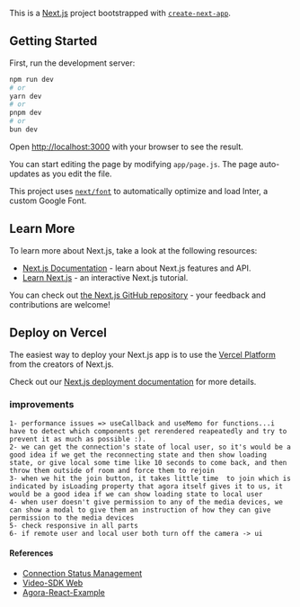 This is a [Next.js](https://nextjs.org/) project bootstrapped with [`create-next-app`](https://github.com/vercel/next.js/tree/canary/packages/create-next-app).

## Getting Started

First, run the development server:

```bash
npm run dev
# or
yarn dev
# or
pnpm dev
# or
bun dev
```

Open [http://localhost:3000](http://localhost:3000) with your browser to see the result.

You can start editing the page by modifying `app/page.js`. The page auto-updates as you edit the file.

This project uses [`next/font`](https://nextjs.org/docs/basic-features/font-optimization) to automatically optimize and load Inter, a custom Google Font.

## Learn More

To learn more about Next.js, take a look at the following resources:

- [Next.js Documentation](https://nextjs.org/docs) - learn about Next.js features and API.
- [Learn Next.js](https://nextjs.org/learn) - an interactive Next.js tutorial.

You can check out [the Next.js GitHub repository](https://github.com/vercel/next.js/) - your feedback and contributions are welcome!

## Deploy on Vercel

The easiest way to deploy your Next.js app is to use the [Vercel Platform](https://vercel.com/new?utm_medium=default-template&filter=next.js&utm_source=create-next-app&utm_campaign=create-next-app-readme) from the creators of Next.js.

Check out our [Next.js deployment documentation](https://nextjs.org/docs/deployment) for more details.


### improvements
    1- performance issues => useCallback and useMemo for functions...i have to detect which components get rerendered reapeatedly and try to prevent it as much as possible :).
    2- we can get the connection's state of local user, so it's would be a good idea if we get the reconnecting state and then show loading state, or give local some time like 10 seconds to come back, and then throw them outside of room and force them to rejoin
    3- when we hit the join button, it takes little time  to join which is indicated by isLoading property that agora itself gives it to us, it would be a good idea if we can show loading state to local user
    4- when user doesn't give permission to any of the media devices, we can show a modal to give them an instruction of how they can give permission to the media devices
    5- check responsive in all parts
    6- if remote user and local user both turn off the camera -> ui


    

#### References 

* [Connection Status Management](https://docs.agora.io/en/video-calling/enhance-call-quality/connection-status-management?platform=web)
* [Video-SDK Web](https://api-ref.agora.io/en/video-sdk/web/4.x/globals.html)
* [Agora-React-Example](https://agoraio-extensions.github.io/agora-rtc-react/basic/#/Basic/overview)
